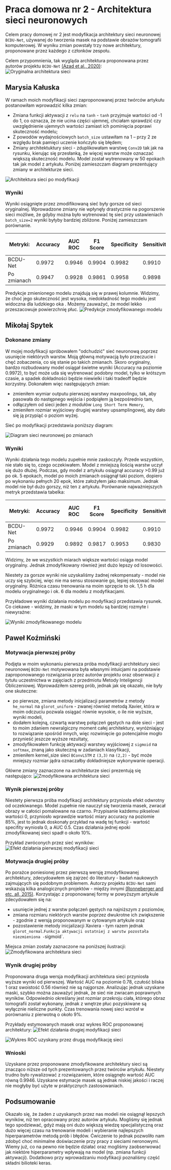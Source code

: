# Praca domowa nr 2 - Architektura sieci neuronowych
Celem pracy domowej nr 2 jest modyfikacja architektury sieci neuronowej `BCDU-Net`, używanej do tworzenia masek na podstawie obrazów tomografii komputerowej. W wyniku zmian powstały trzy nowe architektury, proponowane przez każdego z członków zespołu.

Celem przypomnienia, tak wygląda architektura proponowana przez autorów projektu `BCDU-Net` [(Azad et al., 2020)](https://github.com/rezazad68/BCDU-Net):
![Oryginalna architektura sieci](./data/bcdunet.png)
## Marysia Kałuska
W ramach moich modyfikacji sieci  zaproponowanej przez twórców artykułu postanowiłam wprowadzić kilka zmian:
- Zmiana funkcji aktywacji z `relu` na `tanh` - `tanh` przyjmuje wartości od -1 do 1, co oznacza, że nie ucina części ujemnej, chciałam sprawdzić czy uwzględnienie ujemnych wartości zamiast ich pominięcia poprawi skuteczność modelu;
- Z powodów wydajnościowych `batch_size` ustawiłam na 1 – przy 2 ze względu brak pamięci uczenie kończyło się błędem;
- Zmiany architektuktury sieci - zduplikowałam warstwę `Conv2D` tak jak na rysunku, kierując się przesłanką, że więcej warstw może oznaczać większą skuteczność modelu.
Model został wytrenowany w 50 epokach tak jak model z artykułu.
Poniżej zamieszczam diagram prezentujący zmiany w architekturze sieci.

![Architektura sieci po modyfikacji](./data/bcdunet_marysia.png)

### Wyniki
Wyniki osiągnięte przez zmodifikowaną sieć były gorsze od sieci oryginalnej. 
Wprowadzone zmiany nie wpłynęły drastycznie na pogorszenie sieci możliwe, że gdyby można było wytrenować
tę sieć przy ustawieniach `batch_size=2` wyniki byłyby bardziej zbliżone.
Poniżej zamieszczam porównanie.

| Metryki: | Accuracy |  AUC ROC | F1 Score | Specificity | Sensitivity | Jaccard similarity score|
| ------- | --------- | ------ | ----- | --- | --- | --- |
| BCDU-Net | 0.9972 | 0.9946 | 0.9904 | 0.9982 | 0.9910 | 0.9972 |
|  Po zmianach| 0.9947 | 0.9928 | 0.9861 | 0.9958 | 0.9898 | 0.9947|

Predykcje zmienionego modelu znajdują się w prawej kolumnie. Widzimy, że choć jego skuteczność jest wysoka, niedokładność tego modelu jest widoczna dla ludzkiego oka . Możemy zauważyć, że model lekko przeszacowuje powierzchnię płuc.
![Predykcje zmodyfikowanego modelu](./data/sample_results_marysia.png)


## Mikołaj Spytek

### Dokonane zmiany

W mojej modyfikacji spróbowałem "odchudzić" sieć neuronową poprzez usunięcie niektórych warstw. Moją główną motywacją było przeczucie i chęć zobaczenia, co się stanie po takich zmianach. Skoro oryginalny, bardzo rozbudowany model osiągał świetne wyniki (Accuracy na poziomie 0.9972), to być może uda się wytrenować podobny model, tylko w krótszym czasie, a spadek dokładności będzie niewielki i taki tradeoff będzie korzystny. Dokonałem więc następujących zmian:
- zmieniłem wymiar outputu pierwszej warstwy maxpoolingu, tak, aby pasowała do następnego wejścia i podpiąłem ją bezpośrednio tam, 
- odłączyłem od sieci jeden z modułów `Long Short Term Memory`,
- zmieniłem rozmiar wyjściowy drugiej warstwy upsamplingowej, aby dało się ją przypiąć o poziom wyżej. 

Sieć po modyfikacji przedstawia poniższy diagram:

![Diagram sieci neuronowej po zmianach](./data/bcdunet_mikolaj.png)


### Wyniki

Wyniki działania tego modelu zupełnie mnie zaskoczyły. Przede wszystkim, nie stało się to, czego oczekiwałem. Model z mniejszą ilością warstw uczył się dużo dłużej. Podczas, gdy model z artykułu osiągnął accuracy >0.99 już po ok. 5 epokach, model po moich zmianach osiągnął taki poziom, dopiero po wykonaniu pełnych 20 epok, które założyłem jako maksimum. Jednak model nie był dużo gorszy, niż ten z artykułu. Porównanie najważniejszych metryk przedstawia tabelka:


| Metryki: | Accuracy |  AUC ROC | F1 Score | Specificity | Sensitivity | Jaccard similarity score|
| ------- | --------- | ------ | ----- | --- | --- | --- |
| BCDU-Net | 0.9972 | 0.9946 | 0.9904 | 0.9982 | 0.9910 | 0.9972 |
|  Po zmianach| 0.9929 | 0.9892 | 0.9817 | 0.9953 | 0.9830 | 0.9641|


Widzimy, że we wszystkich miarach większe wartości osiąga model oryginalny. Jednak zmodyfikowany również jest dużo lepszy od losowości.

Niestety za gorsze wyniki nie uzyskaliśmy żadnej rekompensaty - model nie uczy się szybciej, więc nie ma sensu stosowanie go, lepiej stosować model oryginalny. Różnica czasu trenowania na moim sprzęcie to ok. 1,5 h dla modelu oryginalnego i ok. 6 dla modelu z modyfikacjami.

Przykładowe wyniki działania modelu po modyfikacji przedstawia rysunek. Co ciekawe - widzimy, że maski w tym modelu są bardziej rozmyte i niewyraźne:

![Wyniki zmodyfikowanego modelu](./data/sample_resultsmikolaj.png)



## Paweł Koźmiński
### Motywacja pierwszej próby
Podjęta w moim wykonaniu pierwsza próba modyfikacji architektury sieci neuronowej `BCDU-Net` motywowana była własnymi intuicjami na podstawie zaproponowanego rozwiązania przez autorów projektu oraz obserwacji z tytułu uczestnictwa w zajęciach z przedmiotu Metody Inteligencji Obliczeniowej. Wprowadziłem szereg prób, jednak jak się okazało, nie były one skuteczne:
 - po pierwsze, zmiana metody inicjalizacji parametrów z metody `he_normal` na `glorot_uniform` - zwanej również metodą Xavier, która w moim odczuciu pozwala osiągać równie wysokie, o ile nie wyższe, wyniki modeli,
 - dodałem kolejną, czwartą warstwę połączeń gęstych na dole sieci - jest to moim zdaniem newralgiczny moment całej architektury, wyróżniający to rozwiązanie spośród innych, więc rozwinięcie go potencjalnie mogło przynieść jeszcze wyższe rezultaty,
 - zmodyfikowałem funkcję aktywacji warstwy wyjściowej z `sigmoid` na `softmax`, znaną jako skuteczną w zadaniach klasyfikacji,
 - zmieniłem kernel_size sieci `BConvLSTM` z `(3,3)` na `(2,2)` - być może mniejszy rozmiar jądra oznaczałby dokładniejsze wykonywanie operacji.

Główne zmiany zaznaczone na architekturze sieci prezentują się następująco:
![Zmodyfikowana architektura sieci](./data/bcdunet_mod_01.png)

### Wynik pierwszej próby
Niestety pierwsza próba modyfikacji architektury przyniosła efekt odwrotny od oczekiwanego. Model zupełnie nie nauczył się tworzenia masek, zwracał obrazy w całości pomalowane na czarno. Przypisanie każdemu pikselowi wartości 0, przyniosło wprawdzie wartość miary accuracy na poziomie 85%, jest to jednak doskonały przykład na wadę tej funkcji - wartość specifity wyniosła 0, a AUC 0.5. 
Czas działania jednej epoki zmodyfikowanej sieci spadł o około 10%.

Przykład zwróconych przez sieć wyników:
![Efekt działania pierwszej modyfikacji sieci](./data/sample_results01.png)

### Motywacja drugiej próby
Po porażce poniesionej przez pierwszą wersję zmodyfikowanej architektury, zdecydoawłem się zajrzeć do literatury - badań naukowych zajmujących się podobnym problemem. Autorzy projektu `BCDU-Net` sami wskazują kilka analogicznych projektów - między innymi [(Ronneberger and etc. all, 2015)](https://arxiv.org/abs/1505.04597). Korzystając z proponowanej formy w powyższym artykule zdecydowałem się na:
 - usunięcie jednej z warstw połączeń gęstych na najniższym z poziomów,
 - zmiana rozmiaru niektórych warstw poprzez dwukrotne ich zwiększenie - zgodnie z wersją proponowanym w cytowanym artykule oraz
 - pozostawienie metody inicjalizacji Xaviera - tym razem jednak `glorot_normal`.`
Funkcja aktywacji ostatniej z warstw pozostała niezmieniona - `sigmoid`. 

Miejsca zmian zostały zaznaczone na poniższej ilustracji:
![Zmodyfikowana architektura sieci](./data/bcdunet_mod_02.png)

### Wynik drugiej próby

Proponowana druga wersja modyfikacji architektura sieci przyniosła wyższe wyniki od pierwszej. Wartość AUC na poziomie 0.78, czułość bliska 1 oraz swoistość 0.56 również nie są najgorsze. Analizując jednak uzyskane maski, szybko można zauważyć jednak, że sieć nie zwracam poprawnych wyników. Odpowiednio określany jest rozmiar przekroju ciała, którego obraz tomografii został wykonany, jednak z wnętrze płuc pozyskiwane są wyłącznie nieliczne punkty. Czas trenowania nowej sieci wzrósł w porównaniu z pierwotną o około 9%.

Przykłady estymowanych masek oraz wykres ROC proponowanej architektury:
![Efekt działania drugiej modyfikacji sieci](./data/sample_results02.png)

![Wykres ROC uzyskany przez drugą modyfikację sieci](./data/ROC02.png)

### Wnioski
Uzyskane przez proponowane zmodyfikowane architektury sieci są znacząco niższe od tych prezentowanych przez twórców artykułu. Niestety trudno było rywalizować z rozwiązaniem, które osiągnęło wartość AUC równą 0.9946. Uzyskane estymacje masek są jednak niskiej jakości i raczej nie mogłyby być użyte w praktycznych zastosowaniach.

## Podsumowanie

Okazało się, że żaden z uzyskanych przez nas modeli nie osiągnął lepszych wyników, niż ten opracowany przez autorów artykułu. Mogliśmy się jednak tego spodziewać, gdyż mają oni dużo większą wiedzę specjalistyczną oraz dużo więcej czasu na trenowanie modeli i wybieranie najlepszych hiperparametrów metodą prób i błędów. Ćwiczenie to jednak pozwoliło nam zdobyć choć minimalne doświaczenie przy pracy z sieciami neronowymi. Wiemy już, co na pewno nie będzie działać oraz mogliśmy zaobserwować jak niektóre hiperparametry wpływają na model (np. zmiana funkcji aktywacji). Dodatkowo przy wprowadzaniu modyfikacji poznaliśmy część składni bilioteki keras.
